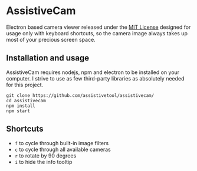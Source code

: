 # AssistiveCam

Electron based camera viewer released under the [MIT License](LICENSE) designed for usage only with keyboard shortcuts, so the camera image always takes up most of your precious screen space.

## Installation and usage

AssistiveCam requires nodejs, npm and electron to be installed on your computer. I strive to use as few third-party libraries as absolutely needed for this project.

```
git clone https://github.com/assistivetool/assistivecam/
cd assistivecam
npm install
npm start
```

## Shortcuts

* ```f``` to cycle through built-in image filters
* ```c``` to cycle through all available cameras
* ```r``` to rotate by 90 degrees
* ```i``` to hide the info tooltip